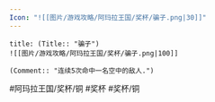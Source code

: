 ```yaml
---
Icon: "![[图片/游戏攻略/阿玛拉王国/奖杯/骗子.png|30]]"
---
```

```ad-common-bronze-trophy
title: (Title:: "骗子")
![[图片/游戏攻略/阿玛拉王国/奖杯/骗子.png|100]]

(Comment:: "连续5次命中一名空中的敌人.")
```

#阿玛拉王国/奖杯/铜 #奖杯 #奖杯/铜
